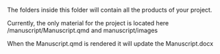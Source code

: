 The folders inside this folder will contain all the products of your project.

Currently, the only material for the project is located here
/manuscript/Manuscript.qmd
and
manuscript/images

When the Manuscript.qmd is rendered it will update the Manuscript.docx